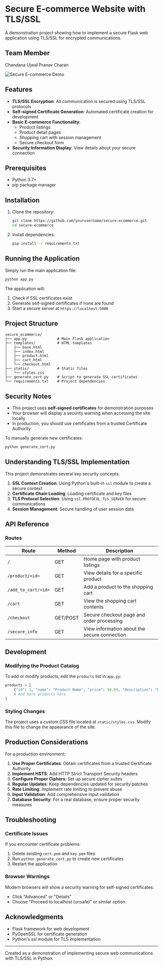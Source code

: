 # Secure E-commerce Website with TLS/SSL

A demonstration project showing how to implement a secure Flask web application using TLS/SSL for encrypted communications.

## Team Member
Chandana
Ujwal 
Pranav
Charan

![Secure E-commerce Demo](assets/flowchart.svg)

## Features

- **TLS/SSL Encryption**: All communication is secured using TLS/SSL protocols
- **Self-signed Certificate Generation**: Automated certificate creation for development
- **Basic E-commerce Functionality**:
  - Product listings
  - Product detail pages
  - Shopping cart with session management
  - Secure checkout form
- **Security Information Display**: View details about your secure connection

## Prerequisites

- Python 3.7+
- pip package manager

## Installation

1. Clone the repository:
   ```bash
   git clone https://github.com/yourusername/secure-ecommerce.git
   cd secure-ecommerce
   ```

2. Install dependencies:
   ```bash
   pip install -r requirements.txt
   ```

## Running the Application

Simply run the main application file:

```bash
python app.py
```

The application will:
1. Check if SSL certificates exist
2. Generate self-signed certificates if none are found
3. Start a secure server at `https://localhost:5000`

## Project Structure

```
secure_ecommerce/
├── app.py              # Main Flask application
├── templates/          # HTML templates
│   ├── base.html
│   ├── index.html
│   ├── product.html
│   ├── cart.html
│   └── checkout.html
├── static/             # Static files
│   └── styles.css
├── generate_cert.py    # Script to generate SSL certificates
└── requirements.txt    # Project dependencies
```

## Security Notes

- This project uses **self-signed certificates** for demonstration purposes
- Your browser will display a security warning when accessing the site locally
- In production, you should use certificates from a trusted Certificate Authority

To manually generate new certificates:

```bash
python generate_cert.py
```

## Understanding TLS/SSL Implementation

This project demonstrates several key security concepts:

1. **SSL Context Creation**: Using Python's built-in `ssl` module to create a secure context
2. **Certificate Chain Loading**: Loading certificate and key files
3. **TLS Protocol Selection**: Using `ssl.PROTOCOL_TLS_SERVER` for secure communications
4. **Session Management**: Secure handling of user session data

## API Reference

### Routes

| Route | Method | Description |
|-------|--------|-------------|
| `/` | GET | Home page with product listings |
| `/product/<id>` | GET | View details for a specific product |
| `/add_to_cart/<id>` | GET | Add a product to the shopping cart |
| `/cart` | GET | View the shopping cart contents |
| `/checkout` | GET/POST | Secure checkout page and order processing |
| `/secure_info` | GET | View information about the secure connection |

## Development

### Modifying the Product Catalog

To add or modify products, edit the `products` list in `app.py`:

```python
products = [
    {"id": 1, "name": "Product Name", "price": 99.99, "description": "Product description"}
    # Add more products here
]
```

### Styling Changes

The project uses a custom CSS file located at `static/styles.css`. Modify this file to change the appearance of the site.

## Production Considerations

For a production environment:

1. **Use Proper Certificates**: Obtain certificates from a trusted Certificate Authority
2. **Implement HSTS**: Add HTTP Strict Transport Security headers
3. **Configure Proper Ciphers**: Set up secure cipher suites
4. **Regular Updates**: Keep dependencies updated for security patches
5. **Rate Limiting**: Implement rate limiting to prevent abuse
6. **Input Validation**: Add comprehensive input validation
7. **Database Security**: For a real database, ensure proper security measures

## Troubleshooting

### Certificate Issues

If you encounter certificate problems:

1. Delete existing `cert.pem` and `key.pem` files
2. Run `python generate_cert.py` to create new certificates
3. Restart the application

### Browser Warnings

Modern browsers will show a security warning for self-signed certificates:
- Click "Advanced" or "Details"
- Choose "Proceed to localhost (unsafe)" or similar option
## Acknowledgments

- Flask framework for web development
- PyOpenSSL for certificate generation
- Python's ssl module for TLS implementation

---

Created as a demonstration of implementing secure web communications with TLS/SSL in Python.
